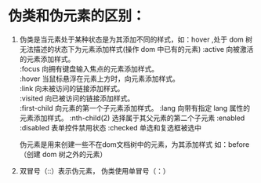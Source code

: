 # 伪类和伪元素的区别：

1. 伪类是当元素处于某种状态是为其添加不同的样式，如：hover ,处于 dom 树无法描述的状态下为元素添加样式(操作 dom 中已有的元素)
:active	向被激活的元素添加样式。	
:focus	向拥有键盘输入焦点的元素添加样式。	
:hover	当鼠标悬浮在元素上方时，向元素添加样式。	
:link	   向未被访问的链接添加样式。	
:visited	向已被访问的链接添加样式。	
:first-child	向元素的第一个子元素添加样式。	
:lang	   向带有指定 lang 属性的元素添加样式。
:nth-child(2) 选择属于其父元素的第二个子元素
:enabled :disabled 表单控件禁用状态
:checked 单选和复选框被选中

   伪元素是用来创建一些不在dom文档树中的元素，为其添加样式 如：before（创建 dom 树之外的元素）
2. 双冒号（::）表示伪元素， 伪类使用单冒号（：）
